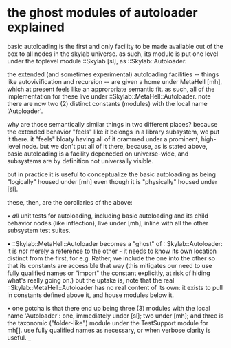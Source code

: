 # the ghost modules of autoloader explained

basic autoloading is the first and only facility to be made available out of
the box to all nodes in the skylab universe. as such, its module is put one
level under the toplevel module ::Skylab [sl], as ::Skylab::Autoloader.

the extended (and sometimes experimental) autoloading facilities -- things
like autovivification and recursion -- are given a home under MetaHell [mh],
which at present feels like an approrpriate semantic fit. as such, all of
the implementation for these live under ::Skylab::MetaHell::Autoloader. note
there are now two (2) distinct constants (modules) with the local name
'Autoloader'.

why are those semantically similar things in two different places?
because the extended behavior "feels" like it belongs in a library subsystem,
we put it there. it "feels" bloaty having all of it crammed under a prominent,
high-level node. but we don't put all of it there, because, as is stated above,
basic autoloading is a facility depeneded on universe-wide, and subsystems
are by definition not universally visible.

but in practice it is useful to conceptualize the basic autoloading as being
"logically" housed under [mh] even though it is "physically" housed under
[sl].

these, then, are the corollaries of the above:

  • *all* unit tests for autoloading, including basic autoloading and its
    child behavior nodes (like inflection), live under [mh], inline with
    all the other subsystem test suites.

  • ::Skylab::MetaHell::Autoloader becomes a "ghost" of ::Skylab::Autoloader:
    it is *not* merely a reference to the other - it needs to know its own
    location distinct from the first, for e.g. Rather, we include the one into
    the other so that its constants are accessible that way (this mitigates
    our need to use fully qualified names or "import" the constant explicitly,
    at risk of hiding what's really going on.) but the uptake is, note that
    the real ::Skylab::MetaHell::Autoloader has no real content of its own:
    it exists to pull in constants defined above it, and house modules below
    it.

  • one gotcha is that there end up being three (3) modules with the local
    name 'Autoloader': one, immediately under [sl]; two under [mh]; and three
    is the taxonomic ("folder-like") module under the TestSupport module for
    mh[]. use fully qualified names as necessary, or when verbose clarity is
    useful.
_
